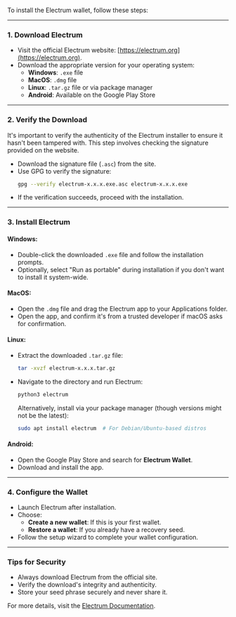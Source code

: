 To install the Electrum wallet, follow these steps:

---

### **1. Download Electrum**
- Visit the official Electrum website: [https://electrum.org](https://electrum.org).
- Download the appropriate version for your operating system:
  - **Windows**: `.exe` file
  - **MacOS**: `.dmg` file
  - **Linux**: `.tar.gz` file or via package manager
  - **Android**: Available on the Google Play Store

---

### **2. Verify the Download**
It's important to verify the authenticity of the Electrum installer to ensure it hasn't been tampered with. This step involves checking the signature provided on the website.

- Download the signature file (`.asc`) from the site.
- Use GPG to verify the signature:
  ```bash
  gpg --verify electrum-x.x.x.exe.asc electrum-x.x.x.exe
  ```
- If the verification succeeds, proceed with the installation.

---

### **3. Install Electrum**
#### **Windows**:
- Double-click the downloaded `.exe` file and follow the installation prompts.
- Optionally, select "Run as portable" during installation if you don't want to install it system-wide.

#### **MacOS**:
- Open the `.dmg` file and drag the Electrum app to your Applications folder.
- Open the app, and confirm it's from a trusted developer if macOS asks for confirmation.

#### **Linux**:
- Extract the downloaded `.tar.gz` file:
  ```bash
  tar -xvzf electrum-x.x.x.tar.gz
  ```
- Navigate to the directory and run Electrum:
  ```bash
  python3 electrum
  ```
  Alternatively, install via your package manager (though versions might not be the latest):
  ```bash
  sudo apt install electrum  # For Debian/Ubuntu-based distros
  ```

#### **Android**:
- Open the Google Play Store and search for **Electrum Wallet**.
- Download and install the app.

---

### **4. Configure the Wallet**
- Launch Electrum after installation.
- Choose:
  - **Create a new wallet**: If this is your first wallet.
  - **Restore a wallet**: If you already have a recovery seed.
- Follow the setup wizard to complete your wallet configuration.

---

### **Tips for Security**
- Always download Electrum from the official site.
- Verify the download's integrity and authenticity.
- Store your seed phrase securely and never share it.

For more details, visit the [Electrum Documentation](https://electrum.readthedocs.io/).
